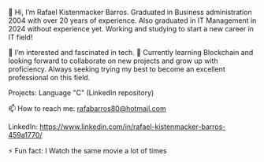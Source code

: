 👋 Hi, I’m Rafael Kistenmacker Barros.
   Graduated in Business administration 2004 with over 20 years of experience.
   Also graduated in IT Management in 2024 without experience yet.
   Working and studying to start a new career in IT field!
   
👀 I’m interested and fascinated in tech.
🌱 Currently learning Blockchain and looking forward to collaborate on new projects and grow up with proficiency. Always seeking trying my best to become an excellent professional on this field.

   Projects: Language "C" (LinkedIn repository)

📫 How to reach me: rafabarros80@hotmail.com 

   LinkedIn: https://www.linkedin.com/in/rafael-kistenmacker-barros-459a1770/

⚡ Fun fact: I Watch the same movie a lot of times
